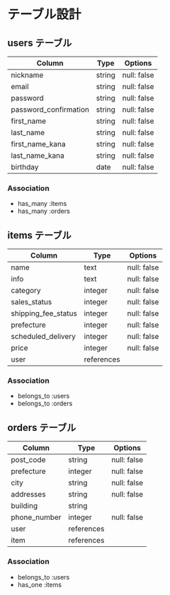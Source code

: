 # テーブル設計

## users テーブル

| Column                | Type   | Options     |
| --------------------- | ------ | ----------- |
| nickname              | string | null: false |
| email                 | string | null: false |
| password              | string | null: false |
| password_confirmation | string | null: false |
| first_name            | string | null: false |
| last_name             | string | null: false |
| first_name_kana       | string | null: false |
| last_name_kana        | string | null: false |
| birthday              | date   | null: false |

### Association

- has_many :items
- has_many :orders

## items テーブル

| Column              | Type       | Options     |
| ------------------- | ---------- | ----------- |
| name                | text       | null: false |
| info                | text       | null: false | 
| category            | integer    | null: false |
| sales_status        | integer    | null: false |
| shipping_fee_status | integer    | null: false |
| prefecture          | integer    | null: false |
| scheduled_delivery  | integer    | null: false |
| price               | integer    | null: false |
| user                | references |             |

### Association

- belongs_to :users
- belongs_to :orders

## orders テーブル

| Column       | Type          | Options     |
| ------------ | ------------- | ----------- |
| post_code    | string        | null: false |
| prefecture   | integer       | null: false |
| city         | string        | null: false |
| addresses    | string        | null: false |
| building     | string        |             |
| phone_number | integer       | null: false |
| user         | references    |             |
| item         | references    |             |

### Association

- belongs_to :users
- has_one    :items